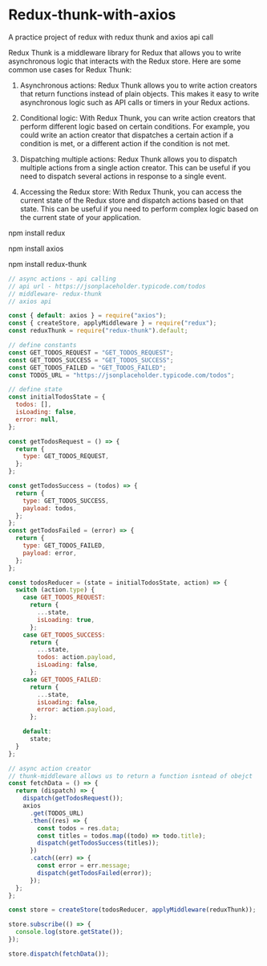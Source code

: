 # Redux-thunk-with-axios

A practice project of redux with redux thunk and axios api call

Redux Thunk is a middleware library for Redux that allows you to write asynchronous logic that interacts with the Redux store. 
Here are some common use cases for Redux Thunk:

1. Asynchronous actions: Redux Thunk allows you to write action creators that return functions instead of plain objects. This makes it easy to write asynchronous logic such as API calls or timers in your Redux actions.

2. Conditional logic: With Redux Thunk, you can write action creators that perform different logic based on certain conditions. For example, you could write an action creator that dispatches a certain action if a condition is met, or a different action if the condition is not met.

3. Dispatching multiple actions: Redux Thunk allows you to dispatch multiple actions from a single action creator. This can be useful if you need to dispatch several actions in response to a single event.

4. Accessing the Redux store: With Redux Thunk, you can access the current state of the Redux store and dispatch actions based on that state. This can be useful if you need to perform complex logic based on the current state of your application.


npm install redux

npm install axios

npm install redux-thunk




  ```js
  // async actions - api calling
  // api url - https://jsonplaceholder.typicode.com/todos
  // middleware- redux-thunk
  // axios api

  const { default: axios } = require("axios");
  const { createStore, applyMiddleware } = require("redux");
  const reduxThunk = require("redux-thunk").default;

  // define constants
  const GET_TODOS_REQUEST = "GET_TODOS_REQUEST";
  const GET_TODOS_SUCCESS = "GET_TODOS_SUCCESS";
  const GET_TODOS_FAILED = "GET_TODOS_FAILED";
  const TODOS_URL = "https://jsonplaceholder.typicode.com/todos";

  // define state
  const initialTodosState = {
    todos: [],
    isLoading: false,
    error: null,
  };

  const getTodosRequest = () => {
    return {
      type: GET_TODOS_REQUEST,
    };
  };

  const getTodosSuccess = (todos) => {
    return {
      type: GET_TODOS_SUCCESS,
      payload: todos,
    };
  };
  const getTodosFailed = (error) => {
    return {
      type: GET_TODOS_FAILED,
      payload: error,
    };
  };

  const todosReducer = (state = initialTodosState, action) => {
    switch (action.type) {
      case GET_TODOS_REQUEST:
        return {
          ...state,
          isLoading: true,
        };
      case GET_TODOS_SUCCESS:
        return {
          ...state,
          todos: action.payload,
          isLoading: false,
        };
      case GET_TODOS_FAILED:
        return {
          ...state,
          isLoading: false,
          error: action.payload,
        };

      default:
        state;
    }
  };

  // async action creator
  // thunk-middleware allows us to return a function isntead of obejct
  const fetchData = () => {
    return (dispatch) => {
      dispatch(getTodosRequest());
      axios
        .get(TODOS_URL)
        .then((res) => {
          const todos = res.data;
          const titles = todos.map((todo) => todo.title);
          dispatch(getTodosSuccess(titles));
        })
        .catch((err) => {
          const error = err.message;
          dispatch(getTodosFailed(error));
        });
    };
  };

  const store = createStore(todosReducer, applyMiddleware(reduxThunk));

  store.subscribe(() => {
    console.log(store.getState());
  });

  store.dispatch(fetchData());
  ```
